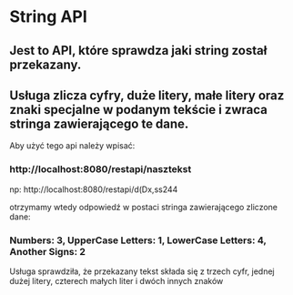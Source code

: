# String API
## Jest to API, które sprawdza jaki string został przekazany.
## Usługa zlicza cyfry, duże litery, małe litery oraz znaki specjalne w podanym tekście i zwraca stringa zawierającego te dane.

Aby użyć tego api należy wpisać:
### http://localhost:8080/restapi/nasztekst

np: http://localhost:8080/restapi/d(Dx,ss244

otrzymamy wtedy odpowiedź w postaci stringa zawierającego zliczone dane:
### Numbers: 3, UpperCase Letters: 1, LowerCase Letters: 4, Another Signs: 2

Usługa sprawdziła, że przekazany tekst składa się z trzech cyfr, jednej dużej litery, czterech małych liter i dwóch innych znaków

